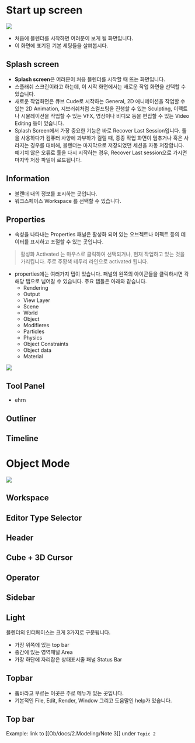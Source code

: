
# Start up screen 

<image src="https://github.com/onmind/ob/blob/main/Image/Interface_start.png?raw=true" with="400" hight="300">

- 처음에 블렌더를 시작하면 여러분이 보게 될 화면입니다. 
- 이 화면에 표기된 기본 세팅들을 살펴봅시다. 

## Splash screen 
- **Splash screen**은 여러분이 처음 블렌더를 시작할 때 뜨는 화면입니다.
- 스플래쉬 스크린이라고 하는데, 이 시작 화면에서는 새로운 작업 화면을 선택할 수 있습니다. 
- 새로운 작업화면은 큐브 Cude로 시작하는 General, 2D 애니메이션을 작업할 수 있는 2D Animation, 지브러쉬처럼 스컬프팅을 진행할 수 있는 Sculpting, 이펙트나 시뮬레이션을 작업할 수 있는 VFX, 영상이나 비디오 등을 편집할 수 있는 Video Editing 등이 있습니다. 
- Splash Screen에서 가장 중요한 기능은 바로 Recover Last Session입니다. 툴을 사용하다가 컴퓨터 사양에 과부하가 걸릴 때, 종종 작업 화면이 멈추거나 혹은 사라지는 경우를 대비해, 블렌더는 마지막으로 저장되었던 세션을 자동 저장합니다. 예기치 않은 오류로 툴을 다시 시작하는 경우, Recover Last session으로 가시면 마지막 저장 파일이 로드됩니다. 

## Information
- 블랜더 내의 정보를 표시하는 곳입니다. 
- 워크스페이스 Workspace 를 선택할 수 있습니다. 

## Properties 
- 속성을 나타내는 Properties 패널은 활성화 되어 있는 오브젝트나 이펙트 등의 데이터를 표시하고 조절할 수 있는 곳입니다. 
> 활성화 Activated 는 마우스로 클릭하여 선택되거나, 현재 작업하고 있는 것을 가리킵니다. 주로 주황색 테두리 라인으로 activated 됩니다. 
- properties에는 여러가지 탭이 있습니다. 패널의 왼쪽의 아이콘들을 클릭하시면 각 해당 탭으로 넘어갈 수 있습니다. 주요 탭들은 아래와 같습니다. 
	- Rendering 
	- Output 
	- View Layer
	- Scene 
	- World 
	- Object 
	- Modifieres 
	- Particles 
	- Physics 
	- Object Constraints 
	- Object data 
	- Material 
<image src="https://github.com/onmind/ob/blob/main/Image/Interface_object%20mode.png?raw=true" with="400" hight="300">

## Tool Panel 
- ehrn 
## Outliner 

## Timeline 

# Object Mode
<image src="https://github.com/onmind/ob/blob/main/Image/Interface_object%20mode.png?raw=true" with="400" hight="300">

## Workspace 

## Editor Type Selector 

## Header 

## Cube + 3D Cursor 

## Operator 

## Sidebar 

## Light 

블렌더의 인터페이스는 크게 3가지로 구분됩니다. 
- 가장 위쪽에 있는 top bar 
- 중간에 있는 영역패널 Area 
- 가장 하단에 자리잡은 상태표시줄 패널 Status Bar 

## Topbar 
- 톱바라고 부르는 이곳은 주로 메뉴가 있는 곳입니다. 
- 기본적인 File, Edit, Render, Window 그리고 도움말인 help가 있습니다. 


## Top bar 


Example: link to [[Ob/docs/2.Modeling/Note 3]] under `Topic 2`